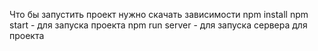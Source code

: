 Что бы запустить проект нужно скачать зависимости
npm install
npm start - для запуска проекта
npm run server - для запуска сервера для проекта
